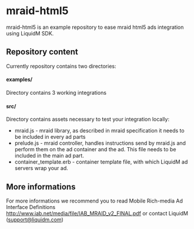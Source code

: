 mraid-html5
===========
mraid-html5 is an example repository to ease mraid html5 ads integration using LiquidM SDK.

## Repository content

Currently repository contains two directories:

#### examples/

Directory contains 3 working integrations

#### src/

Directory contains assets necessary to test your integration locally:

* mraid.js - mraid library, as described in mraid specification it needs to be included in every ad parts
* prelude.js - mraid controller, handles instructions send by mraid.js and perform them on the ad container and the ad. This file needs to be included in the main ad part.
* container_template.erb - container template file, with which LiquidM ad servers wrap your ad.

## More informations

For more informations we recommend you to read Mobile Rich-media Ad Interface Definitions http://www.iab.net/media/file/IAB_MRAID_v2_FINAL.pdf or contact LiquidM (support@liquidm.com)
